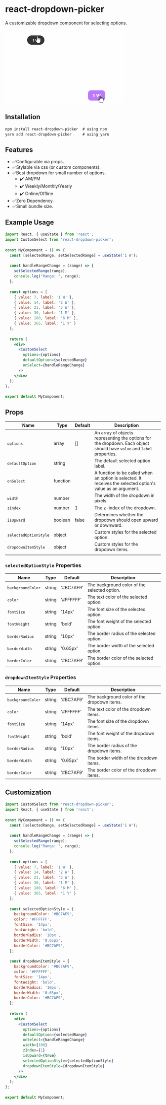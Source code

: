 # react-dropdown-picker

A customizable dropdown component for selecting options.

![](https://github.com/akashadr/react-dropdown-picker/blob/main/gifs/react-dropdown-picker-first.gif)
![](https://github.com/akashadr/react-dropdown-picker/blob/main/gifs/react-dropdown-picker-second.gif)


## Installation

```markdown
npm install react-dropdown-picker  # using npm
yarn add react-dropdown-picker     # using yarn
```

## Features

- ✅Configurable via props.
- ✅Stylable via css (or custom components).
- ✅Best dropdown for small number of options.
  - ✔️ AM/PM
  - ✔️ Weekly/Monthly/Yearly
  - ✔️ Online/Offline
- ✅Zero Dependency.
- ✅Small bundle size.

## Example Usage

```jsx
import React, { useState } from 'react';
import CustomSelect from 'react-dropdown-picker';

const MyComponent = () => {
  const [selectedRange, setSelectedRange] = useState('1 W');

  const handleRangeChange = (range) => {
    setSelectedRange(range);
    console.log("Range: ", range);
  };

  const options = [
    { value: 7, label: '1 W' },
    { value: 14, label: '2 W' },
    { value: 21, label: '3 W' },
    { value: 30, label: '1 M' },
    { value: 180, label: '6 M' },
    { value: 365, label: '1 Y' }
  ];

  return (
    <div>
      <CustomSelect
        options={options}
        defaultOption={selectedRange}
        onSelect={handleRangeChange}
      />
    </div>
  );
};

export default MyComponent;
```


## Props

| Name              | Type       | Default    | Description                                                                                                               |
| ----------------- | ---------- | ---------- | ------------------------------------------------------------------------------------------------------------------------- |
| `options`         | array      | []         | An array of objects representing the options for the dropdown. Each object should have `value` and `label` properties. |
| `defaultOption`   | string     |            | The default selected option label.                                                                                       |
| `onSelect`        | function   |            | A function to be called when an option is selected. It receives the selected option's value as an argument.              |
| `width`           | number     |            | The width of the dropdown in pixels.                                                                                     |
| `zIndex`          | number     | 1          | The z-index of the dropdown.                                                                                             |
| `isUpward`        | boolean    | false      | Determines whether the dropdown should open upward or downward.                                                          |
| `selectedOptionStyle` | object  |            | Custom styles for the selected option.                                                                                   |
| `dropdownItemStyle`   | object  |            | Custom styles for the dropdown items.   
                                                       |

### `selectedOptionStyle` Properties

| Name           | Type     | Default    | Description                                                                                          |
| -------------- | -------- | ---------- | ---------------------------------------------------------------------------------------------------- |
| `backgroundColor` | string | '#BC7AF9'  | The background color of the selected option.                                                        |
| `color`        | string   | '#FFFFFF'  | The text color of the selected option.                                                               |
| `fontSize`     | string   | '14px'     | The font size of the selected option.                                                                |
| `fontWeight`   | string   | 'bold'     | The font weight of the selected option.                                                              |
| `borderRadius` | string   | '10px'     | The border radius of the selected option.                                                            |
| `borderWidth`  | string   | '0.65px'   | The border width of the selected option.                                                             |
| `borderColor`  | string   | '#BC7AF9'  | The border color of the selected option.                                                             |

### `dropdownItemStyle` Properties

| Name           | Type     | Default    | Description                                                                                          |
| -------------- | -------- | ---------- | ---------------------------------------------------------------------------------------------------- |
| `backgroundColor` | string | '#BC7AF9'  | The background color of the dropdown items.                                                          |
| `color`        | string   | '#FFFFFF'  | The text color of the dropdown items.                                                                 |
| `fontSize`     | string   | '14px'     | The font size of the dropdown items.                                                                  |
| `fontWeight`   | string   | 'bold'     | The font weight of the dropdown items.                                                                |
| `borderRadius` | string   | '10px'     | The border radius of the dropdown items.                                                              |
| `borderWidth`  | string   | '0.65px'   | The border width of the dropdown items.                                                               |
| `borderColor`  | string   | '#BC7AF9'  | The border color of the dropdown items.                                                               |

## Customization 

```jsx
import CustomSelect from 'react-dropdown-picker';
import React, { useState } from 'react';

const MyComponent = () => {
  const [selectedRange, setSelectedRange] = useState('1 W');

  const handleRangeChange = (range) => {
    setSelectedRange(range);
    console.log("Range: ", range);
  };

  const options = [
    { value: 7, label: '1 W' },
    { value: 14, label: '2 W' },
    { value: 21, label: '3 W' },
    { value: 30, label: '1 M' },
    { value: 180, label: '6 M' },
    { value: 365, label: '1 Y' }
  ];

  const selectedOptionStyle = {
    backgroundColor: '#BC7AF9',
    color: '#FFFFFF',
    fontSize: '14px',
    fontWeight: 'bold',
    borderRadius: '10px',
    borderWidth: '0.65px', 
    borderColor: '#BC7AF9', 
  };
  
  const dropdownItemStyle = {
    backgroundColor: '#BC7AF9',
    color: '#FFFFFF',
    fontSize: '14px',
    fontWeight: 'bold',
    borderRadius: '10px',
    borderWidth: '0.65px', 
    borderColor: '#BC7AF9', 
  };

  return (
    <div>
      <CustomSelect
        options={options}
        defaultOption={selectedRange}
        onSelect={handleRangeChange}
        width={100}
        zIndex={1}
        isUpward={true}
        selectedOptionStyle={selectedOptionStyle}
        dropdownItemStyle={dropdownItemStyle}
      />
    </div>
  );
};

export default MyComponent;

```